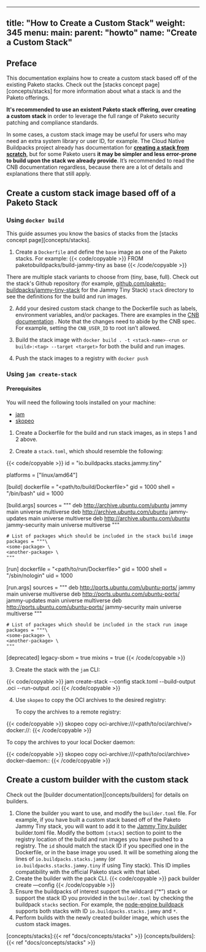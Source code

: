 
---
title: "How to Create a Custom Stack"
weight: 345
menu:
  main:
    parent: "howto"
    name: "Create a Custom Stack"
---

## Preface
This documentation explains how to create a custom stack based off of the
existing Paketo stacks. Check out the [stacks concept page][concepts/stacks]
for more information about what a stack is and the Paketo offerings. 

**It's recommended to use an existent Paketo stack offering, over creating a custom
stack** in order to leverage the full range of Paketo security patching
and compliance standards.

In some cases, a custom stack image may be useful for users who may need an
extra system library or user ID, for example. The Cloud Native Buildpacks
project already has documentation for [**creating a stack from
scratch**](https://buildpacks.io/docs/operator-guide/create-a-stack/), but for
some Paketo users **it may be simpler and less error-prone to build upon the
stack we already provide**. It’s recommended to read the CNB documentation
regardless, because there are a lot of details and explanations there that
still apply.



## Create a custom stack image based off of a Paketo Stack

### Using `docker build`
This guide assumes you know the basics of stacks from the [stacks concept page][concepts/stacks].
1. Create a `Dockerfile` and define the `base` image as one of the Paketo stacks. For example:
{{< code/copyable >}}
FROM paketobuildpacks/build-jammy-tiny as base
{{< /code/copyable >}}

There are multiple stack variants to choose from (tiny, base, full). Check out
the stack's Github repository (for example,
[github.com/paketo-buildpacks/jammy-tiny-stack](https://github.com/paketo-buildpacks/jammy-tiny-stack)
for the Jammy Tiny Stack) `stack` directory to see the definitions for the
build and run images.

2. Add your desired custom stack change to the Dockerfile such as labels,
   environment variables, and/or packages. There are examples in the [CNB
   documentation](https://buildpacks.io/docs/operator-guide/create-a-stack/) .
   Note that the changes need to abide by the CNB spec. For example, setting
   the `CNB_USER_ID` to root isn’t allowed.

3. Build the stack image with  `docker build . -t <stack-name>-<run or
   build>:<tag> --target <target>` for both the build and run images.
4. Push the stack images to a registry with `docker push`


### Using `jam create-stack`

#### Prerequisites
You will need the following tools installed on your machine:
<!-- spellchecker-disable -->
- [jam](https://github.com/paketo-buildpacks/jam)
- [skopeo](https://github.com/containers/skopeo)
<!-- spellchecker-enable-->

1. Create a Dockerfile for the build and run stack images, as in steps 1 and 2 above.

2. Create a `stack.toml`, which should resemble the following:

<!-- spellchecker-disable -->

{{< code/copyable >}}
id = "io.buildpacks.stacks.jammy.tiny"

platforms = ["linux/amd64"]

[build] 
  dockerfile = "<path/to/build/Dockerfile>"
  gid = 1000
  shell = "/bin/bash"
  uid = 1000

  [build.args]
    sources = """
    deb http://archive.ubuntu.com/ubuntu jammy main universe multiverse
    deb http://archive.ubuntu.com/ubuntu jammy-updates main universe multiverse
    deb http://archive.ubuntu.com/ubuntu jammy-security main universe multiverse
    """

    # List of packages which should be included in the stack build image
    packages = """\
    <some-package> \
    <another-package> \
    """

[run]
  dockerfile = "<path/to/run/Dockerfile>"
  gid = 1000
  shell = "/sbin/nologin"
  uid = 1000

  [run.args]
    sources = """
    deb http://ports.ubuntu.com/ubuntu-ports/ jammy main universe multiverse
    deb http://ports.ubuntu.com/ubuntu-ports/ jammy-updates main universe multiverse
    deb http://ports.ubuntu.com/ubuntu-ports/ jammy-security main universe multiverse
    """

    # List of packages which should be included in the stack run image
    packages = """\
    <some-package> \
    <another-package> \
    """

[deprecated]
  legacy-sbom = true
  mixins = true
{{< /code/copyable >}}

<!-- spellchecker-enable-->



3. Create the stack with the `jam` CLI:
<!-- spellchecker-disable -->
{{< code/copyable >}}
jam create-stack --config stack.toml --build-output <name>.oci --run-output <name>.oci
{{< /code/copyable >}}
<!-- spellchecker-enable-->


4. Use `skopeo` to copy the OCI archives
   to the desired registry:

   To copy the archives to a remote registry:
<!-- spellchecker-disable -->
{{< code/copyable >}}
skopeo copy oci-archive:///<path/to/oci/archive/> docker://<registry-image-location>:<tag>
{{< /code/copyable >}}
<!-- spellchecker-enable-->

   To copy the archives to your local Docker daemon:
<!-- spellchecker-disable -->
{{< code/copyable >}}
skopeo copy oci-archive:///<path/to/oci/archive> docker-daemon:<stack-image-name>:<tag>
{{< /code/copyable >}}
<!-- spellchecker-enable-->


## Create a custom builder with the custom stack

Check out the [builder documentation][concepts/builders] for details on
builders.

1. Clone the builder you want to use, and modify the `builder.toml` file. For
   example, if you have built a custom stack based off of the Paketo Jammy Tiny
   stack, you will want to add it to the [Jammy Tiny
   builder](https://github.com/paketo-buildpacks/builder-jammy-tiny)
   builder.toml file. Modify the bottom `[stack]` section to point to the
   registry location of the build and run images you have pushed to a registry.
   The `id` should match the stack ID if you specified one in the Dockerfile,
   or in the base image you used. It will be something along the lines of
   `io.buildpacks.stacks.jammy` (or `io.buildpacks.stacks.jammy.tiny` if using
   Tiny stack). This ID implies compatibility with the official Paketo stack
   with that label.
2. Create the builder with the pack CLI.
{{< code/copyable >}}
pack builder create <builder-name> —config <path to builder.toml>
{{< /code/copyable >}}
3. Ensure the buildpacks of interest support the wildcard (“*”) stack or
   support the stack ID you provided in the `builder.toml` by checking the buildpack `stacks` section. For example, the
   [node-engine
   buildpack](https://github.com/paketo-buildpacks/node-engine/blob/cfa6fe4d837aeb457d15b08716edb38297199460/buildpack.toml#L72)
   supports both stacks with ID `io.buildpacks.stacks.jammy` and `*`.
4. Perform builds with the newly created builder image, which uses the custom stack images.


<!-- References -->

[concepts/stacks]:{{< ref "docs/concepts/stacks" >}}
[concepts/builders]:{{< ref "docs/concepts/stacks" >}}
